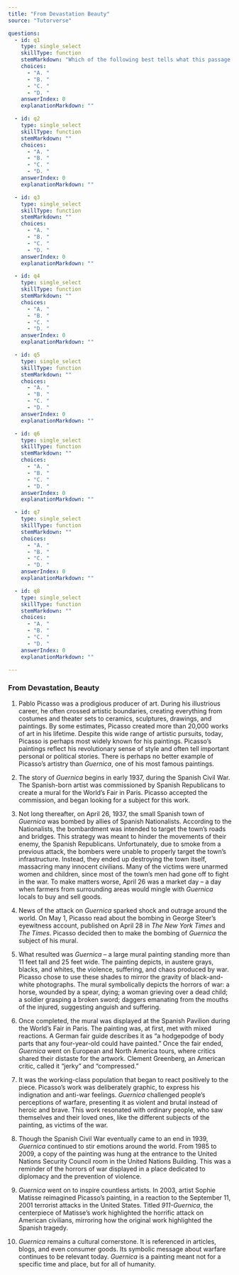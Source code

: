 ```yaml
---
title: "From Devastation Beauty"
source: "Tutorverse"

questions:
  - id: q1
    type: single_select
    skillType: function
    stemMarkdown: "Which of the following best tells what this passage is about?"
    choices:
      - "A. "
      - "B. "
      - "C. "
      - "D. "
    answerIndex: 0
    explanationMarkdown: ""

  - id: q2
    type: single_select
    skillType: function
    stemMarkdown: ""
    choices:
      - "A. "
      - "B. "
      - "C. "
      - "D. "
    answerIndex: 0
    explanationMarkdown: ""

  - id: q3
    type: single_select
    skillType: function
    stemMarkdown: ""
    choices:
      - "A. "
      - "B. "
      - "C. "
      - "D. "
    answerIndex: 0
    explanationMarkdown: ""

  - id: q4
    type: single_select
    skillType: function
    stemMarkdown: ""
    choices:
      - "A. "
      - "B. "
      - "C. "
      - "D. "
    answerIndex: 0
    explanationMarkdown: ""

  - id: q5
    type: single_select
    skillType: function
    stemMarkdown: ""
    choices:
      - "A. "
      - "B. "
      - "C. "
      - "D. "
    answerIndex: 0
    explanationMarkdown: ""

  - id: q6
    type: single_select
    skillType: function
    stemMarkdown: ""
    choices:
      - "A. "
      - "B. "
      - "C. "
      - "D. "
    answerIndex: 0
    explanationMarkdown: ""

  - id: q7
    type: single_select
    skillType: function
    stemMarkdown: ""
    choices:
      - "A. "
      - "B. "
      - "C. "
      - "D. "
    answerIndex: 0
    explanationMarkdown: ""

  - id: q8
    type: single_select
    skillType: function
    stemMarkdown: ""
    choices:
      - "A. "
      - "B. "
      - "C. "
      - "D. "
    answerIndex: 0
    explanationMarkdown: ""

---
```


### From Devastation, Beauty

1. Pablo Picasso was a prodigious producer of art. During his illustrious career, he often crossed artistic boundaries, creating everything from costumes and theater sets to ceramics, sculptures, drawings, and paintings. By some estimates, Picasso created more than 20,000 works of art in his lifetime. Despite this wide range of artistic pursuits, today, Picasso is perhaps most widely known for his paintings. Picasso’s paintings reflect his revolutionary sense of style and often tell important personal or political stories. There is perhaps no better example of Picasso’s artistry than *Guernica*, one of his most famous paintings.
 

2. The story of *Guernica* begins in early 1937, during the Spanish Civil War. The Spanish-born artist was commissioned by Spanish Republicans to create a mural for the World’s Fair in Paris. Picasso accepted the commission, and began looking for a subject for this work.
 

3. Not long thereafter, on April 26, 1937, the small Spanish town of *Guernica* was bombed by allies of Spanish Nationalists. According to the Nationalists, the bombardment was intended to target the town’s roads and bridges. This strategy was meant to hinder the movements of their enemy, the Spanish Republicans. Unfortunately, due to smoke from a previous attack, the bombers were unable to properly target the town’s infrastructure. Instead, they ended up destroying the town itself, massacring many innocent civilians. Many of the victims were unarmed women and children, since most of the town’s men had gone off to fight in the war. To make matters worse, April 26 was a market day – a day when farmers from surrounding areas would mingle with *Guernica* locals to buy and sell goods.
 

4. News of the attack on *Guernica* sparked shock and outrage around the world. On May 1, Picasso read about the bombing in George Steer’s eyewitness account, published on April 28 in *The New York Times* and *The Times*. Picasso decided then to make the bombing of *Guernica* the subject of his mural.
 

5. What resulted was *Guernica* – a large mural painting standing more than 11 feet tall and 25 feet wide. The painting depicts, in austere grays, blacks, and whites, the violence, suffering, and chaos produced by war. Picasso chose to use these shades to mirror the gravity of black-and-white photographs. The mural symbolically depicts the horrors of war: a horse, wounded by a spear, dying; a woman grieving over a dead child; a soldier grasping a broken sword; daggers emanating from the mouths of the injured, suggesting anguish and suffering.
 

6. Once completed, the mural was displayed at the Spanish Pavilion during the World’s Fair in Paris. The painting was, at first, met with mixed reactions. A German fair guide describes it as “a hodgepodge of body parts that any four-year-old could have painted.” Once the fair ended, *Guernica* went on European and North America tours, where critics shared their distaste for the artwork. Clement Greenberg, an American critic, called it “jerky” and “compressed.”
 

7. It was the working-class population that began to react positively to the piece. Picasso’s work was deliberately graphic, to express his indignation and anti-war feelings. *Guernica* challenged people’s perceptions of warfare, presenting it as violent and brutal instead of heroic and brave. This work resonated with ordinary people, who saw themselves and their loved ones, like the different subjects of the painting, as victims of the war.
 

8. Though the Spanish Civil War eventually came to an end in 1939, *Guernica* continued to stir emotions around the world. From 1985 to 2009, a copy of the painting was hung at the entrance to the United Nations Security Council room in the United Nations Building. This was a reminder of the horrors of war displayed in a place dedicated to diplomacy and the prevention of violence.
 

9. *Guernica* went on to inspire countless artists. In 2003, artist Sophie Matisse reimagined Picasso’s painting, in a reaction to the September 11, 2001 terrorist attacks in the United States. Titled *911-Guernica*, the centerpiece of Matisse’s work highlighted the horrific attack on American civilians, mirroring how the original work highlighted the Spanish tragedy.
 

10. *Guernica* remains a cultural cornerstone. It is referenced in articles, blogs, and even consumer goods. Its symbolic message about warfare continues to be relevant today. *Guernica* is a painting meant not for a specific time and place, but for all of humanity.